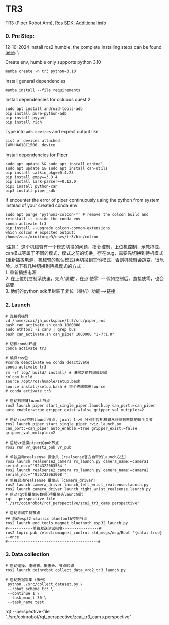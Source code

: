 # TR3

TR3 (Piper Robot Arm),  [Ros SDK](https://github.com/agilexrobotics/Piper_ros), [Additional info](https://github.com/agilexrobotics/piper_sdk/blob/master/asserts/INTERFACE.MD)
### 0. Pre Step:
12-10-2024
Install ros2 humble, the complete installing steps can be found [here](http://docs.ros.org/en/humble/Installation/Ubuntu-Install-Debs.html). \

Create env, humble only supports python 3.10 
```shell 
mamba create -n tr3 python=3.10
```
Install general dependencies

```shell
mamba install --file requirements
```
Install dependencies for ocluous quest 2

 ```shell
sudo apt install android-tools-adb
pip install pure-python-adb
pip install pyyaml
pip install rich
 ```

Type into `adb devices` and expect output like
```shell
List of devices attached
1WMHHA618C1506	device
```

Install dependencies for Piper

```shell
sudo apt update && sudo apt install ethtool
sudo apt update && sudo apt install can-utils
pip install catkin_pkg==0.4.23
pip install empy==3.3.4
pip install lark-parser==0.12.0
pip3 install python-can
pip3 install piper_sdk
```

If encounter the error of piper continuously using the python from system instead of your created conda env:
```shell
sudo apt purge 'python3-colcon-*' # remove the colcon build and reinstall it inside the conda env
conda activate tr3
pip install --upgrade colcon-common-extensions
which colcon # expected output: /home/zcai/miniforge3/envs/tr3/bin/colcon
```

!注意： 这个机械臂有一个模式切换的问题，指令控制，上位机控制，示教拖拽，can模式等属于不同的模式，模式之前的切换，存在bug，需要先切换到待机模式(重新插拔电源，机械臂的默认模式)再切换到其他模式，否则机械臂会跳变，很危险。以下有几种切换到待机模式的方式：\
	1. 重新插拔电源 \
	2. 在上位机控制系统里，先点‘装载’，在点‘使零’ -- 假如控制后，直接使零，也会跳变 \
	3. 他们的python sdk里封装了复位（待机）功能-->[链接](https://github.com/agilexrobotics/piper_sdk?tab=readme-ov-file#%E6%9C%BA%E6%A2%B0%E8%87%82reset)

### 2. Launch 
```shell
# 连接机械臂
cd /home/zcai/jh_workspace/tr3/src/piper_ros
bash can_activate.sh can0 1000000
sudo ethtool -i can0 | grep bus
bash can_activate.sh can_piper 1000000 "1-7:1.0"
```
```shell
# 切换conda环境
conda activate tr3
```

```shell
# 编译ros包
#conda deactivate && conda deactivate
conda activate tr3
rm -rf log/ build/ install/ # 清除之前的编译记录
colcon build
source /opt/ros/humble/setup.bash
source install/setup.bash # 每个终端都要source 
# conda activate tr3

```

```shell
# 启动机械臂luanch节点
ros2 launch piper start_single_piper.launch.py can_port:=can_piper auto_enable:=true gripper_exist:=false gripper_val_mutiple:=2

# 启动rivz控制launch节点, joint 1->6 分别对应机械臂从根部到末端的每个关节
ros2 launch piper start_single_piper_rviz.launch.py can_port:=can_piper auto_enable:=true gripper_exist:=false gripper_val_mutiple:=2
```

```shell
# 启动vr遥操piper的pub节点
ros2 run vr_quest2_pub vr_pub
```

```shell
# 单独启动realsense 摄像头 [realsense官方自带的launch方法]
ros2 launch realsense2_camera rs_launch.py camera_name:=camera1 serial_no:="'924322063554'"
ros2 launch realsense2_camera rs_launch.py camera_name:=camera2 serial_no:="'935722063008'"
# 单独启动realsense 摄像头 [camera_driver]
ros2 launch camera_driver launch_left_wrist_realsense.launch.py
ros2 launch camera_driver launch_right_wrist_realsense.launch.py
# 启动rqt看摄像头数据(得摄像头launch后)
rqt --perspective-file "./src/coinrobot/rqt_perspective/zcai_tr3_cams.perspective"
```

```shell
# 启动末端工具节点 
## 启动esp32 classic bluetooth控制节点
ros2 launch end_tools magnet_bluetooth_esp32_launch.py
#-----------单独发送测试指令----------------#
ros2 topic pub /electromagnet_control std_msgs/msg/Bool '{data: true}' --once
#----------------------------------------#    
```

### 3. Data collection
```shell
# 启动遥操、电磁铁、摄像头、节点转译
ros2 launch coinrobot collect_data_vrq2_tr3_launch.py

# 启动数据采集（示例）
 python ./src/collect_dataset.py \
 --robot_scheme tr3 \
 --continue 1 \
 --task_max_t 30 \
 --task_name test
```


 rqt --perspective-file "./src/coinrobot/rqt_perspective/zcai_tr3_cams.perspective"